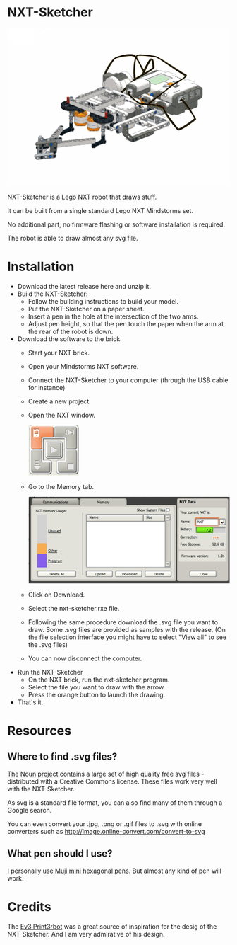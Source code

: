 # NXT-Sketcher

![NXT-Sketcher 3D view](building_instructions_files/cover.png?raw=true)

NXT-Sketcher is a Lego NXT robot that draws stuff.

It can be built from a single standard Lego NXT Mindstorms set.

No additional part, no firmware flashing or software installation is required.

The robot is able to draw almost any svg file.

# Installation

- Download the latest release here and unzip it.
- Build the NXT-Sketcher:
  - Follow the building instructions to build your model.
  - Put the NXT-Sketcher on a paper sheet.
  - Insert a pen in the hole at the intersection of the two arms.
  - Adjust pen height, so that the pen touch the paper when the arm at the rear of the robot is down.
- Download the software to the brick.
  - Start your NXT brick.
  - Open your Mindstorms NXT software.
  - Connect the NXT-Sketcher to your computer (through the USB cable for instance)
  - Create a new project.
  - Open the NXT window.

    ![NXT-window](images/NXT-window.png?raw=true)

  - Go to the Memory tab.
  
    ![NXT-window](images/Memory-tab.png?raw=true)

  - Click on Download.
  - Select the nxt-sketcher.rxe file.
  - Following the same procedure download the .svg file you want to draw.
    Some .svg files are provided as samples with the release.
    (On the file selection interface you might have to select "View all" to see the .svg files)
  - You can now disconnect the computer.
- Run the NXT-Sketcher
  - On the NXT brick, run the nxt-sketcher program.
  - Select the file you want to draw with the arrow.
  - Press the orange button to launch the drawing.
- That's it.

# Resources

## Where to find .svg files?

[The Noun project](https://thenounproject.com/) contains a large set of high quality free svg files - distributed with a Creative Commons license.
These files work very well with the NXT-Sketcher.

As svg is a standard file format, you can also find many of them through a Google search.

You can even convert your .jpg, .png or .gif files to .svg with online converters such as http://image.online-convert.com/convert-to-svg

## What pen should I use?

I personally use [Muji mini hexagonal pens](http://www.muji.eu/pages/online.asp?Sec=13&Sub=53&PID=6554).
But almost any kind of pen will work.

# Credits

The [Ev3 Print3rbot](http://www.ev3dev.org/projects/2015/05/06/EV3-Print3rbot/) was a great source of inspiration for the desig of the NXT-Sketcher.
And I am very admirative of his design.